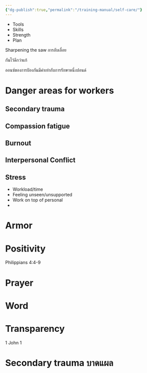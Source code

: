 ```yaml
---
{"dg-publish":true,"permalink":"/training-manual/self-care/"}
---
```


- Tools
- Skills
- Strength
- Plan

Sharpening the saw
การลับเลื่อย



กันไว้ดีกว่าแก้

ออนซ์ของการป้องกันมีค่าเท่ากับการรักษาหนึ่งปอนด์

# Danger areas for workers

## Secondary trauma

## Compassion fatigue

## Burnout

## Interpersonal Conflict 

## Stress
- Workload/time
- Feeling unseen/unsupported
- Work on top of personal 
- 


# Armor

# Positivity 
Philippians 4:4-9

# Prayer

# Word

# Transparency
1 John 1

# Secondary trauma บาดแผล

# 